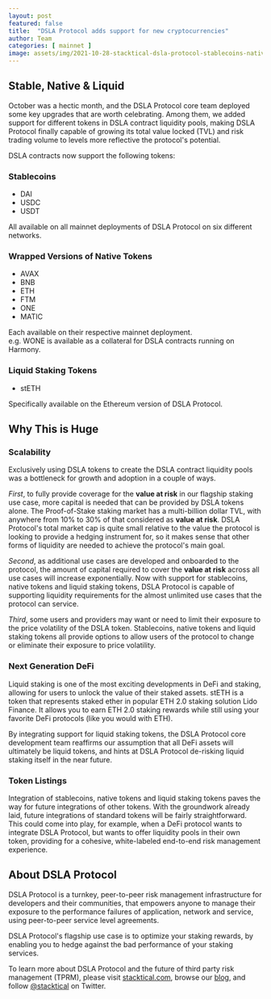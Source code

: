 ```yaml
---
layout: post
featured: false
title:  "DSLA Protocol adds support for new cryptocurrencies"
author: Team
categories: [ mainnet ]
image: assets/img/2021-10-28-stacktical-dsla-protocol-stablecoins-native-tokens-liquid-staking-october-2021-blockchain-cryptocurrency-fintech-legaltech-insurtech-itsm-slm-sla-defi-nft.jpg
---
```


## Stable, Native & Liquid

October was a hectic month, and the DSLA Protocol core team deployed some key upgrades that are worth celebrating. Among them, we added support for different tokens in DSLA contract liquidity pools, making DSLA Protocol finally capable of growing its total value locked (TVL) and risk trading volume to levels more reflective the protocol's potential.

DSLA contracts now support the following tokens:

### Stablecoins
   * DAI
   * USDC
   * USDT 

All available on all mainnet deployments of DSLA Protocol on six different networks.

### Wrapped Versions of Native Tokens
   * AVAX
   * BNB
   * ETH
   * FTM
   * ONE
   * MATIC

Each available on their respective mainnet deployment.  
e.g. WONE is available as a collateral for DSLA contracts running on Harmony.

### Liquid Staking Tokens
   * stETH

Specifically available on the Ethereum version of DSLA Protocol.

## Why This is Huge

### Scalability

Exclusively using DSLA tokens to create the DSLA contract liquidity pools was a bottleneck for growth and adoption in a couple of ways.

*First*, to fully provide coverage for the **value at risk** in our flagship staking use case, more capital is needed that can be provided by DSLA tokens alone. The Proof-of-Stake staking market has a multi-billion dollar TVL, with anywhere from 10% to 30% of that considered as **value at risk**. DSLA Protocol's total market cap is quite small relative to the value the protocol is looking to provide a hedging instrument for, so it makes sense that other forms of liquidity are needed to achieve the protocol's main goal.

*Second*, as additional use cases are developed and onboarded to the protocol, the amount of capital required to cover the **value at risk** across all use cases will increase exponentially. Now with support for stablecoins, native tokens and liquid staking tokens, DSLA Protocol is capable of supporting liquidity requirements for the almost unlimited use cases that the protocol can service. 

*Third*, some users and providers may want or need to limit their exposure to the price volatility of the DSLA token. Stablecoins, native tokens and liquid staking tokens all provide options to allow users of the protocol to change or eliminate their exposure to price volatility.

### Next Generation DeFi

Liquid staking is one of the most exciting developments in DeFi and staking, allowing for users to unlock the value of their staked assets.  stETH is a token that represents staked ether in popular ETH 2.0 staking solution Lido Finance. It allows you to earn ETH 2.0 staking rewards while still using your favorite DeFi protocols (like you would with ETH).

By integrating support for liquid staking tokens,  the DSLA Protocol core development team reaffirms our assumption that all DeFi assets will ultimately be liquid tokens, and hints at DSLA Protocol de-risking liquid staking itself in the near future.

### Token Listings

Integration of stablecoins, native tokens and liquid staking tokens paves the way for future integrations of other tokens. With the groundwork already laid, future integrations of standard tokens will be fairly straightforward. This could come into play, for example, when a DeFi protocol wants to integrate DSLA Protocol, but wants to offer liquidity pools in their own token, providing for a cohesive, white-labeled end-to-end risk management experience.

## About DSLA Protocol

DSLA Protocol is a turnkey, peer-to-peer risk management infrastructure for developers and their communities, that empowers anyone to manage their exposure to the performance failures of application, network and service, using peer-to-peer service level agreements.

DSLA Protocol's flagship use case is to optimize your staking rewards, by enabling you to hedge against the bad performance of your staking services.

To learn more about DSLA Protocol and the future of third party risk management (TPRM), please visit [stacktical.com](https://stacktical.com), browse our [blog](https://blog.stacktical.com), and follow [@stacktical](https://twitter.com/Stacktical) on Twitter.
